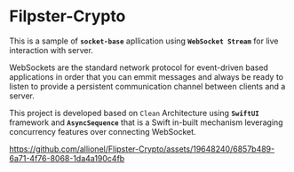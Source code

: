 # Filpster-Crypto

This is a sample of **`socket-base`** apllication using **`WebSocket Stream`** for live interaction with server.

WebSockets are the standard network protocol for event-driven based applications in order that you can emmit messages and always be ready to listen to provide a persistent communication channel between clients and a server.

This project is developed based on `Clean` Architecture using **`SwiftUI`** framework and **`AsyncSequence`** that is a Swift in-built mechanism leveraging concurrency features over connecting WebSocket.


https://github.com/allionel/Flipster-Crypto/assets/19648240/6857b489-6a71-4f76-8068-1da4a190c4fb


